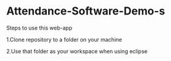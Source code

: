 # Attendance-Software-Demo-s

Steps to use this web-app

1.Clone repository to a folder on your machine

2.Use that folder as your workspace when using eclipse
